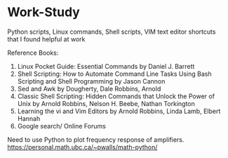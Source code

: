 # Work-Study
Python scripts, Linux commands, Shell scripts, VIM text editor shortcuts that I found helpful at work



Reference Books:
1. Linux Pocket Guide: Essential Commands by Daniel J. Barrett
2. Shell Scripting: How to Automate Command Line Tasks Using Bash Scripting and Shell Programming by Jason Cannon
3. Sed and Awk by Dougherty, Dale Robbins, Arnold
4. Classic Shell Scripting: Hidden Commands that Unlock the Power of Unix by Arnold Robbins, Nelson H. Beebe, Nathan Torkington
5. Learning the vi and Vim Editors by Arnold Robbins, Linda Lamb, Elbert Hannah
6. Google search/ Online Forums

Need to use Python to plot frequency response of amplifiers. 
https://personal.math.ubc.ca/~pwalls/math-python/
